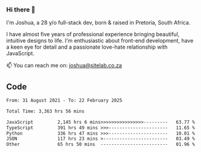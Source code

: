 ### Hi there 👋

I'm Joshua, a 28 y/o full-stack dev, born & raised in Pretoria, South Africa. 

I have almost five years of professional experience bringing beautiful, intuitive designs to life. I'm enthusiastic about front-end development, have a keen eye for detail and a passionate love-hate relationship with JavaScript.

📫 You can reach me on: joshua@sitelab.co.za

## **Code**

<!--START_SECTION:waka-->

```txt
From: 31 August 2021 - To: 22 February 2025

Total Time: 3,363 hrs 56 mins

JavaScript         2,145 hrs 6 mins>>>>>>>>>>>>>>>>---------   63.77 %
TypeScript         391 hrs 49 mins >>>----------------------   11.65 %
Python             336 hrs 47 mins >>>----------------------   10.01 %
JSON               117 hrs 23 mins >------------------------   03.49 %
Other              65 hrs 50 mins  -------------------------   01.96 %
```

<!--END_SECTION:waka-->
